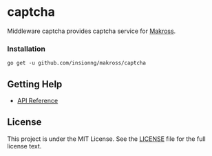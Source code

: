 # captcha


Middleware captcha provides captcha service for [Makross](https://github.com/insionng/makross).

### Installation

	go get -u github.com/insionng/makross/captcha

## Getting Help

- [API Reference](https://gowalker.org/github.com/insionng/makross/captcha)

## License

This project is under the MIT License. See the [LICENSE](LICENSE) file for the full license text.
